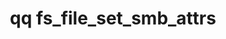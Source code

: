 ---
category: fs
command: fs_file_set_smb_attrs
keywords: qq, qq_cli, fs_file_set_smb_attrs
optional_options:
- alternate: []
  help: File path
  name: --path
  required: false
- alternate: []
  help: File ID
  name: --id
  required: false
- alternate: []
  help: Set ARCHIVE to a boolean-like value (e.g. true, false, yes, no, 1, 0).
  name: --archive
  required: false
- alternate: []
  help: Set COMPRESSED to a boolean-like value (e.g. true, false, yes, no, 1, 0).
  name: --compressed
  required: false
- alternate: []
  help: Set HIDDEN to a boolean-like value (e.g. true, false, yes, no, 1, 0).
  name: --hidden
  required: false
- alternate: []
  help: Set NOT_CONTENT_INDEXED to a boolean-like value (e.g. true, false, yes, no,
    1, 0).
  name: --not-content-indexed
  required: false
- alternate: []
  help: Set READ_ONLY to a boolean-like value (e.g. true, false, yes, no, 1, 0).
  name: --read-only
  required: false
- alternate: []
  help: Set SYSTEM to a boolean-like value (e.g. true, false, yes, no, 1, 0).
  name: --system
  required: false
- alternate: []
  help: Set TEMPORARY to a boolean-like value (e.g. true, false, yes, no, 1, 0).
  name: --temporary
  required: false
- alternate: []
  help: Set OFFLINE to a boolean-like value (e.g. true, false, yes, no, 1, 0).
  name: --offline
  required: false
permalink: /qq-cli-command-guide/fs/fs_file_set_smb_attrs.html
positional_options: []
sidebar: qq_cli_command_reference_sidebar
summary: This section explains how to use the <code>qq fs_file_set_smb_attrs</code>
  command.
synopsis: Change SMB extended attributes on the file
title: qq fs_file_set_smb_attrs
usage: "qq fs_file_set_smb_attrs [-h] (--path PATH | --id ID) [--archive BOOL] [--compressed\
  \ BOOL]\n    [--hidden BOOL] [--not-content-indexed BOOL] [--read-only BOOL]\n \
  \   [--system BOOL] [--temporary BOOL] [--offline BOOL]"

---